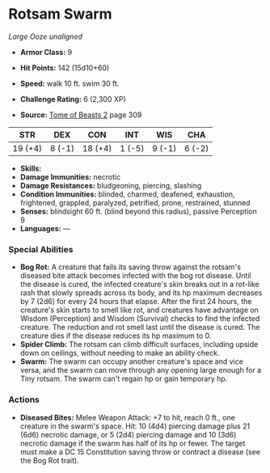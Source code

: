 # Rotsam Swarm

*Large* *Ooze* *unaligned*

- **Armor Class:** 9
- **Hit Points:** 142 (15d10+60)
- **Speed:** walk 10 ft. swim 30 ft.

- **Challenge Rating:** 6 (2,300 XP)
- **Source:** [Tome of Beasts 2](https://koboldpress.com/kpstore/product/tome-of-beasts-2-for-5th-edition) page 309

| STR | DEX | CON | INT | WIS | CHA |
| --- | --- | --- | --- | --- | --- |
| 19 (+4) | 8 (-1) | 18 (+4) | 1 (-5) | 9 (-1) | 6 (-2) |

- **Skills:** 
- **Damage Immunities:** necrotic
- **Damage Resistances:** bludgeoning, piercing, slashing
- **Condition Immunities:** blinded, charmed, deafened, exhaustion, frightened, grappled, paralyzed, petrified, prone, restrained, stunned
- **Senses:** blindsight 60 ft. (blind beyond this radius), passive Perception 9
- **Languages:** —

### Special Abilities

- **Bog Rot:** A creature that fails its saving throw against the rotsam's diseased bite attack becomes infected with the bog rot disease. Until the disease is cured, the infected creature's skin breaks out in a rot-like rash that slowly spreads across its body, and its hp maximum decreases by 7 (2d6) for every 24 hours that elapse. After the first 24 hours, the creature's skin starts to smell like rot, and creatures have advantage on Wisdom (Perception) and Wisdom (Survival) checks to find the infected creature. The reduction and rot smell last until the disease is cured. The creature dies if the disease reduces its hp maximum to 0.
- **Spider Climb:** The rotsam can climb difficult surfaces, including upside down on ceilings, without needing to make an ability check.
- **Swarm:** The swarm can occupy another creature's space and vice versa, and the swarm can move through any opening large enough for a Tiny rotsam. The swarm can't regain hp or gain temporary hp.

### Actions

- **Diseased Bites:** Melee Weapon Attack: +7 to hit, reach 0 ft., one creature in the swarm's space. Hit: 10 (4d4) piercing damage plus 21 (6d6) necrotic damage, or 5 (2d4) piercing damage and 10 (3d6) necrotic damage if the swarm has half of its hp or fewer. The target must make a DC 15 Constitution saving throw or contract a disease (see the Bog Rot trait).



